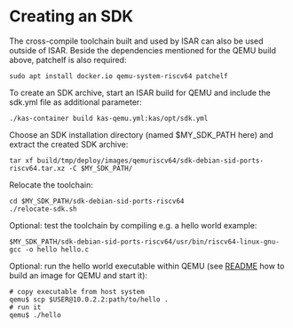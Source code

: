 # Creating an SDK

The cross-compile toolchain built and used by ISAR can also be used outside of ISAR. Beside the dependencies mentioned for the QEMU build above, patchelf is also required:

    sudo apt install docker.io qemu-system-riscv64 patchelf

To create an SDK archive, start an ISAR build for QEMU and include the sdk.yml file as additional parameter:

    ./kas-container build kas-qemu.yml:kas/opt/sdk.yml

Choose an SDK installation directory (named $MY_SDK_PATH here) and extract the created SDK archive:

    tar xf build/tmp/deploy/images/qemuriscv64/sdk-debian-sid-ports-riscv64.tar.xz -C $MY_SDK_PATH/

Relocate the toolchain:

```
cd $MY_SDK_PATH/sdk-debian-sid-ports-riscv64
./relocate-sdk.sh
``` 

Optional: test the toolchain by compiling e.g. a hello world example:

    $MY_SDK_PATH/sdk-debian-sid-ports-riscv64/usr/bin/riscv64-linux-gnu-gcc -o hello hello.c

Optional: run the hello world executable within QEMU (see [README](../README.md) how to build an image for QEMU and start it):

```
# copy executable from host system
qemu$ scp $USER@10.0.2.2:path/to/hello .
# run it
qemu$ ./hello
```

